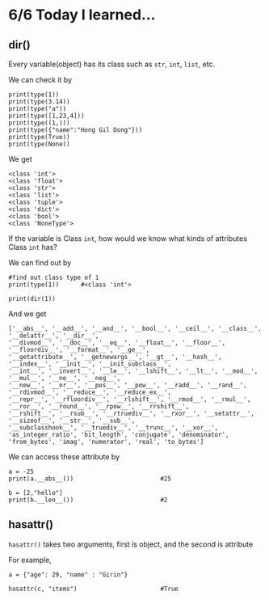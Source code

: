 # 6/6 Today I learned...

## dir()

Every variable(object) has its class such as `str`, `int`, `list`, etc.

We can check it by

```
print(type(1))
print(type(3.14))
print(type("a"))
print(type([1,23,4]))
print(type((1,)))
print(type({"name":"Hong Gil Dong"}))
print(type(True))
print(type(None))
```

We get

```
<class 'int'>
<class 'float'>
<class 'str'>
<class 'list'>
<class 'tuple'>
<class 'dict'>
<class 'bool'>
<class 'NoneType'>
```

If the variable is Class `int`, how would we know what kinds of attributes Class `int` has?

We can find out by

```
#find out class type of 1
print(type(1))      #<class 'int'>

print(dir(1))
```

And we get

```
['__abs__', '__add__', '__and__', '__bool__', '__ceil__', '__class__', '__delattr__', '__dir__', 
'__divmod__', '__doc__', '__eq__', '__float__', '__floor__', '__floordiv__', '__format__', '__ge__', 
'__getattribute__', '__getnewargs__', '__gt__', '__hash__', '__index__', '__init__', '__init_subclass__', 
'__int__', '__invert__', '__le__', '__lshift__', '__lt__', '__mod__', '__mul__', '__ne__', '__neg__', 
'__new__', '__or__', '__pos__', '__pow__', '__radd__', '__rand__', '__rdivmod__', '__reduce__', '__reduce_ex__', 
'__repr__', '__rfloordiv__', '__rlshift__', '__rmod__', '__rmul__', '__ror__', '__round__', '__rpow__', '__rrshift__', 
'__rshift__', '__rsub__', '__rtruediv__', '__rxor__', '__setattr__', '__sizeof__', '__str__', '__sub__', 
'__subclasshook__', '__truediv__', '__trunc__', '__xor__', 'as_integer_ratio', 'bit_length', 'conjugate', 'denominator', 
'from_bytes', 'imag', 'numerator', 'real', 'to_bytes']
```

We can access these attribute by

```
a = -25
print(a.__abs__())                        #25

b = [2,"hello"]
print(b.__len__())                        #2
```

## hasattr()

`hasattr()` takes two arguments, first is object, and the second is attribute

For example,
```
a = {"age": 29, "name" : "Girin"}

hasattr(c, "items")                       #True
```
